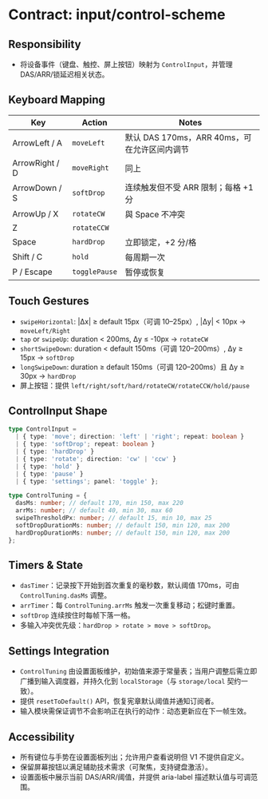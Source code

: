 # Contract: input/control-scheme

## Responsibility
- 将设备事件（键盘、触控、屏上按钮）映射为 `ControlInput`，并管理 DAS/ARR/锁延迟相关状态。

## Keyboard Mapping
| Key | Action | Notes |
|-----|--------|-------|
| ArrowLeft / A | `moveLeft` | 默认 DAS 170ms，ARR 40ms，可在允许区间内调节 |
| ArrowRight / D | `moveRight` | 同上 |
| ArrowDown / S | `softDrop` | 连续触发但不受 ARR 限制；每格 +1 分 |
| ArrowUp / X | `rotateCW` | 與 Space 不冲突 |
| Z | `rotateCCW` | |
| Space | `hardDrop` | 立即锁定，+2 分/格 |
| Shift / C | `hold` | 每周期一次 |
| P / Escape | `togglePause` | 暂停或恢复 |

## Touch Gestures
- `swipeHorizontal`: |Δx| ≥ default 15px（可调 10–25px）, |Δy| < 10px → `moveLeft/Right`
- `tap` or `swipeUp`: duration < 200ms, Δy ≤ -10px → `rotateCW`
- `shortSwipeDown`: duration < default 150ms（可调 120–200ms）, Δy ≥ 15px → `softDrop`
- `longSwipeDown`: duration ≥ default 150ms（可调 120–200ms）且 Δy ≥ 30px → `hardDrop`
- 屏上按钮：提供 `left/right/soft/hard/rotateCW/rotateCCW/hold/pause`

## ControlInput Shape
```ts
type ControlInput =
  | { type: 'move'; direction: 'left' | 'right'; repeat: boolean }
  | { type: 'softDrop'; repeat: boolean }
  | { type: 'hardDrop' }
  | { type: 'rotate'; direction: 'cw' | 'ccw' }
  | { type: 'hold' }
  | { type: 'pause' }
  | { type: 'settings'; panel: 'toggle' };

type ControlTuning = {
  dasMs: number; // default 170, min 150, max 220
  arrMs: number; // default 40, min 30, max 60
  swipeThresholdPx: number; // default 15, min 10, max 25
  softDropDurationMs: number; // default 150, min 120, max 200
  hardDropDurationMs: number; // default 150, min 120, max 200
};
```

## Timers & State
- `dasTimer`：记录按下开始到首次重复的毫秒数，默认阈值 170ms，可由 `ControlTuning.dasMs` 调整。
- `arrTimer`：每 `ControlTuning.arrMs` 触发一次重复移动；松键时重置。
- `softDrop` 连续按住时每帧下落一格。
- 多输入冲突优先级：`hardDrop > rotate > move > softDrop`。

## Settings Integration
- `ControlTuning` 由设置面板维护，初始值来源于常量表；当用户调整后需立即广播到输入调度器，并持久化到 `localStorage`（与 `storage/local` 契约一致）。
- 提供 `resetToDefault()` API，恢复宪章默认阈值并通知订阅者。
- 输入模块需保证调节不会影响正在执行的动作：动态更新应在下一帧生效。

## Accessibility
- 所有键位与手势在设置面板列出；允许用户查看说明但 V1 不提供自定义。
- 保留屏幕按钮以满足辅助技术需求（可聚焦，支持键盘激活）。
- 设置面板中展示当前 DAS/ARR/阈值，并提供 aria-label 描述默认值与可调范围。
